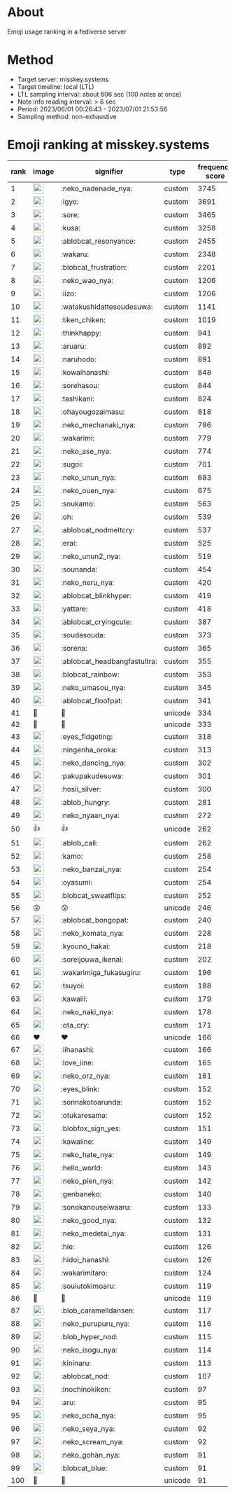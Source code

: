 # About
Emoji usage ranking in a fediverse server

# Method
- Target server: misskey.systems
- Target timeline: local (LTL)
- LTL sampling interval: about 606 sec (100 notes at once)
- Note info reading interval: > 6 sec
- Period: 2023/06/01 00:26:43 - 2023/07/01 21:53:56 
- Sampling method: non-exhaustive

# Emoji ranking at misskey.systems

|rank|image|signifier|type|frequency score|
|----|----|----|----|----|
|1|<img height="24" src="https://misskey.systems/emoji/neko_nadenade_nya.webp">|:neko_nadenade_nya:|custom|3745|
|2|<img height="24" src="https://misskey.systems/emoji/igyo.webp">|:igyo:|custom|3691|
|3|<img height="24" src="https://misskey.systems/emoji/sore.webp">|:sore:|custom|3465|
|4|<img height="24" src="https://misskey.systems/emoji/kusa.webp">|:kusa:|custom|3258|
|5|<img height="24" src="https://misskey.systems/emoji/ablobcat_resonyance.webp">|:ablobcat_resonyance:|custom|2455|
|6|<img height="24" src="https://misskey.systems/emoji/wakaru.webp">|:wakaru:|custom|2348|
|7|<img height="24" src="https://misskey.systems/emoji/blobcat_frustration.webp">|:blobcat_frustration:|custom|2201|
|8|<img height="24" src="https://misskey.systems/emoji/neko_wao_nya.webp">|:neko_wao_nya:|custom|1206|
|9|<img height="24" src="https://misskey.systems/emoji/iizo.webp">|:iizo:|custom|1206|
|10|<img height="24" src="https://misskey.systems/emoji/watakushidattesoudesuwa.webp">|:watakushidattesoudesuwa:|custom|1141|
|11|<img height="24" src="https://misskey.systems/emoji/tiken_chiken.webp">|:tiken_chiken:|custom|1019|
|12|<img height="24" src="https://misskey.systems/emoji/thinkhappy.webp">|:thinkhappy:|custom|941|
|13|<img height="24" src="https://misskey.systems/emoji/aruaru.webp">|:aruaru:|custom|892|
|14|<img height="24" src="https://misskey.systems/emoji/naruhodo.webp">|:naruhodo:|custom|891|
|15|<img height="24" src="https://misskey.systems/emoji/kowaihanashi.webp">|:kowaihanashi:|custom|848|
|16|<img height="24" src="https://misskey.systems/emoji/sorehasou.webp">|:sorehasou:|custom|844|
|17|<img height="24" src="https://misskey.systems/emoji/tashikani.webp">|:tashikani:|custom|824|
|18|<img height="24" src="https://misskey.systems/emoji/ohayougozaimasu.webp">|:ohayougozaimasu:|custom|818|
|19|<img height="24" src="https://misskey.systems/emoji/neko_mechanaki_nya.webp">|:neko_mechanaki_nya:|custom|796|
|20|<img height="24" src="https://misskey.systems/emoji/wakarimi.webp">|:wakarimi:|custom|779|
|21|<img height="24" src="https://misskey.systems/emoji/neko_ase_nya.webp">|:neko_ase_nya:|custom|774|
|22|<img height="24" src="https://misskey.systems/emoji/sugoi.webp">|:sugoi:|custom|701|
|23|<img height="24" src="https://misskey.systems/emoji/neko_unun_nya.webp">|:neko_unun_nya:|custom|683|
|24|<img height="24" src="https://misskey.systems/emoji/neko_ouen_nya.webp">|:neko_ouen_nya:|custom|675|
|25|<img height="24" src="https://misskey.systems/emoji/soukamo.webp">|:soukamo:|custom|563|
|26|<img height="24" src="https://misskey.systems/emoji/oh.webp">|:oh:|custom|539|
|27|<img height="24" src="https://misskey.systems/emoji/ablobcat_nodmeltcry.webp">|:ablobcat_nodmeltcry:|custom|537|
|28|<img height="24" src="https://misskey.systems/emoji/erai.webp">|:erai:|custom|525|
|29|<img height="24" src="https://misskey.systems/emoji/neko_unun2_nya.webp">|:neko_unun2_nya:|custom|519|
|30|<img height="24" src="https://misskey.systems/emoji/sounanda.webp">|:sounanda:|custom|454|
|31|<img height="24" src="https://misskey.systems/emoji/neko_neru_nya.webp">|:neko_neru_nya:|custom|420|
|32|<img height="24" src="https://misskey.systems/emoji/ablobcat_blinkhyper.webp">|:ablobcat_blinkhyper:|custom|419|
|33|<img height="24" src="https://misskey.systems/emoji/yattare.webp">|:yattare:|custom|418|
|34|<img height="24" src="https://misskey.systems/emoji/ablobcat_cryingcute.webp">|:ablobcat_cryingcute:|custom|387|
|35|<img height="24" src="https://misskey.systems/emoji/soudasouda.webp">|:soudasouda:|custom|373|
|36|<img height="24" src="https://misskey.systems/emoji/sorena.webp">|:sorena:|custom|365|
|37|<img height="24" src="https://misskey.systems/emoji/ablobcat_headbangfastultra.webp">|:ablobcat_headbangfastultra:|custom|355|
|38|<img height="24" src="https://misskey.systems/emoji/blobcat_rainbow.webp">|:blobcat_rainbow:|custom|353|
|39|<img height="24" src="https://misskey.systems/emoji/neko_umasou_nya.webp">|:neko_umasou_nya:|custom|345|
|40|<img height="24" src="https://misskey.systems/emoji/ablobcat_floofpat.webp">|:ablobcat_floofpat:|custom|341|
|41|🍗|🍗|unicode|334|
|42|🎉|🎉|unicode|333|
|43|<img height="24" src="https://misskey.systems/emoji/eyes_fidgeting.webp">|:eyes_fidgeting:|custom|318|
|44|<img height="24" src="https://misskey.systems/emoji/ningenha_oroka.webp">|:ningenha_oroka:|custom|313|
|45|<img height="24" src="https://misskey.systems/emoji/neko_dancing_nya.webp">|:neko_dancing_nya:|custom|302|
|46|<img height="24" src="https://misskey.systems/emoji/pakupakudesuwa.webp">|:pakupakudesuwa:|custom|301|
|47|<img height="24" src="https://misskey.systems/emoji/hosii_silver.webp">|:hosii_silver:|custom|300|
|48|<img height="24" src="https://misskey.systems/emoji/ablob_hungry.webp">|:ablob_hungry:|custom|281|
|49|<img height="24" src="https://misskey.systems/emoji/neko_nyaan_nya.webp">|:neko_nyaan_nya:|custom|272|
|50|👍|👍|unicode|262|
|51|<img height="24" src="https://misskey.systems/emoji/ablob_call.webp">|:ablob_call:|custom|262|
|52|<img height="24" src="https://misskey.systems/emoji/kamo.webp">|:kamo:|custom|258|
|53|<img height="24" src="https://misskey.systems/emoji/neko_banzai_nya.webp">|:neko_banzai_nya:|custom|254|
|54|<img height="24" src="https://misskey.systems/emoji/oyasumi.webp">|:oyasumi:|custom|254|
|55|<img height="24" src="https://misskey.systems/emoji/blobcat_sweatflips.webp">|:blobcat_sweatflips:|custom|252|
|56|😮|😮|unicode|246|
|57|<img height="24" src="https://misskey.systems/emoji/ablobcat_bongopat.webp">|:ablobcat_bongopat:|custom|240|
|58|<img height="24" src="https://misskey.systems/emoji/neko_komata_nya.webp">|:neko_komata_nya:|custom|228|
|59|<img height="24" src="https://misskey.systems/emoji/kyouno_hakai.webp">|:kyouno_hakai:|custom|218|
|60|<img height="24" src="https://misskey.systems/emoji/soreijouwa_ikenai.webp">|:soreijouwa_ikenai:|custom|202|
|61|<img height="24" src="https://misskey.systems/emoji/wakarimiga_fukasugiru.webp">|:wakarimiga_fukasugiru:|custom|196|
|62|<img height="24" src="https://misskey.systems/emoji/tsuyoi.webp">|:tsuyoi:|custom|188|
|63|<img height="24" src="https://misskey.systems/emoji/kawaiii.webp">|:kawaiii:|custom|179|
|64|<img height="24" src="https://misskey.systems/emoji/neko_naki_nya.webp">|:neko_naki_nya:|custom|178|
|65|<img height="24" src="https://misskey.systems/emoji/ota_cry.webp">|:ota_cry:|custom|171|
|66|❤|❤|unicode|166|
|67|<img height="24" src="https://misskey.systems/emoji/iihanashi.webp">|:iihanashi:|custom|166|
|68|<img height="24" src="https://misskey.systems/emoji/love_iine.webp">|:love_iine:|custom|165|
|69|<img height="24" src="https://misskey.systems/emoji/neko_orz_nya.webp">|:neko_orz_nya:|custom|161|
|70|<img height="24" src="https://misskey.systems/emoji/eyes_blink.webp">|:eyes_blink:|custom|152|
|71|<img height="24" src="https://misskey.systems/emoji/sonnakotoarunda.webp">|:sonnakotoarunda:|custom|152|
|72|<img height="24" src="https://misskey.systems/emoji/otukaresama.webp">|:otukaresama:|custom|152|
|73|<img height="24" src="https://misskey.systems/emoji/blobfox_sign_yes.webp">|:blobfox_sign_yes:|custom|151|
|74|<img height="24" src="https://misskey.systems/emoji/kawaiine.webp">|:kawaiine:|custom|149|
|75|<img height="24" src="https://misskey.systems/emoji/neko_hate_nya.webp">|:neko_hate_nya:|custom|149|
|76|<img height="24" src="https://misskey.systems/emoji/hello_world.webp">|:hello_world:|custom|143|
|77|<img height="24" src="https://misskey.systems/emoji/neko_pien_nya.webp">|:neko_pien_nya:|custom|142|
|78|<img height="24" src="https://misskey.systems/emoji/genbaneko.webp">|:genbaneko:|custom|140|
|79|<img height="24" src="https://misskey.systems/emoji/sonokanouseiwaaru.webp">|:sonokanouseiwaaru:|custom|133|
|80|<img height="24" src="https://misskey.systems/emoji/neko_good_nya.webp">|:neko_good_nya:|custom|132|
|81|<img height="24" src="https://misskey.systems/emoji/neko_medetai_nya.webp">|:neko_medetai_nya:|custom|131|
|82|<img height="24" src="https://misskey.systems/emoji/hie.webp">|:hie:|custom|126|
|83|<img height="24" src="https://misskey.systems/emoji/hidoi_hanashi.webp">|:hidoi_hanashi:|custom|126|
|84|<img height="24" src="https://misskey.systems/emoji/wakarimitaro.webp">|:wakarimitaro:|custom|124|
|85|<img height="24" src="https://misskey.systems/emoji/souiutokimoaru.webp">|:souiutokimoaru:|custom|119|
|86|🤔|🤔|unicode|119|
|87|<img height="24" src="https://misskey.systems/emoji/blob_caramelldansen.webp">|:blob_caramelldansen:|custom|117|
|88|<img height="24" src="https://misskey.systems/emoji/neko_purupuru_nya.webp">|:neko_purupuru_nya:|custom|116|
|89|<img height="24" src="https://misskey.systems/emoji/blob_hyper_nod.webp">|:blob_hyper_nod:|custom|115|
|90|<img height="24" src="https://misskey.systems/emoji/neko_isogu_nya.webp">|:neko_isogu_nya:|custom|114|
|91|<img height="24" src="https://misskey.systems/emoji/kininaru.webp">|:kininaru:|custom|113|
|92|<img height="24" src="https://misskey.systems/emoji/ablobcat_nod.webp">|:ablobcat_nod:|custom|107|
|93|<img height="24" src="https://misskey.systems/emoji/inochinokiken.webp">|:inochinokiken:|custom|97|
|94|<img height="24" src="https://misskey.systems/emoji/aru.webp">|:aru:|custom|95|
|95|<img height="24" src="https://misskey.systems/emoji/neko_ocha_nya.webp">|:neko_ocha_nya:|custom|95|
|96|<img height="24" src="https://misskey.systems/emoji/neko_seya_nya.webp">|:neko_seya_nya:|custom|92|
|97|<img height="24" src="https://misskey.systems/emoji/neko_scream_nya.webp">|:neko_scream_nya:|custom|92|
|98|<img height="24" src="https://misskey.systems/emoji/neko_gohan_nya.webp">|:neko_gohan_nya:|custom|91|
|99|<img height="24" src="https://misskey.systems/emoji/blobcat_blue.webp">|:blobcat_blue:|custom|91|
|100|💯|💯|unicode|91|
